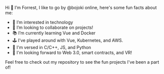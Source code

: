 Hi 👋 I’m Forrest, I like to go by @bojoki online, here's some fun facts about me:

- 👀 I’m interested in technology
- 💞️ I’m looking to collaborate on projects!
- 📚 I’m currently learning Vue and Docker
- 🕹️ I've played around with Vue, Kubernetes, and AWS.
- 📜 I'm versed in C/C++, JS, and Python
- 🥽 I'm looking forward to Web 3.0, smart contracts, and VR! 

Feel free to check out my repository to see the fun projects I've been a part of!
<!---
bojoki/bojoki is a ✨ special ✨ repository because its `README.md` (this file) appears on your GitHub profile.
You can click the Preview link to take a look at your changes.
--->
